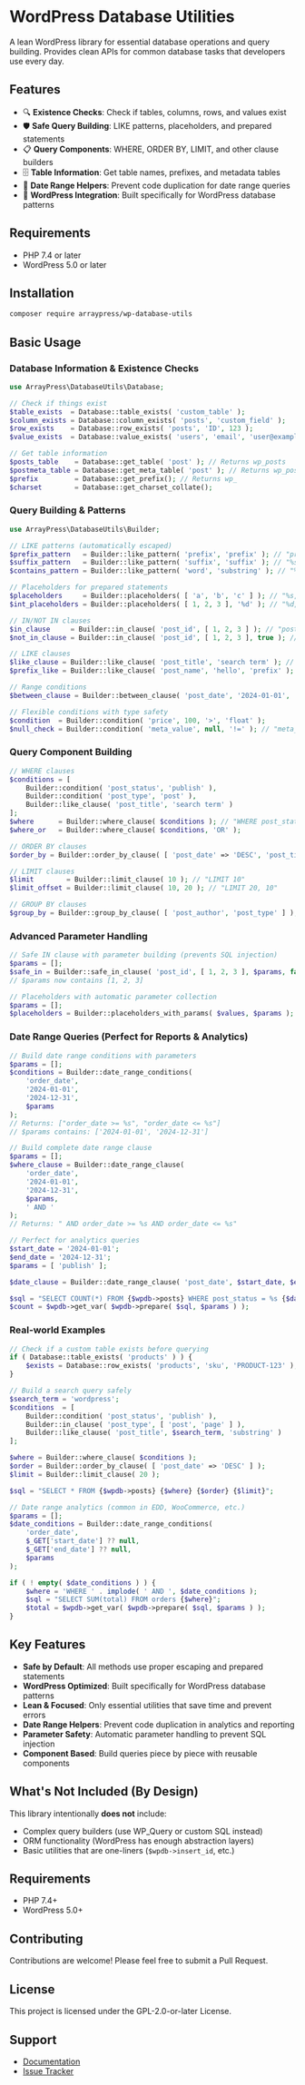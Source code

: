 # WordPress Database Utilities

A lean WordPress library for essential database operations and query building. Provides clean APIs for common database tasks that developers use every day.

## Features

* 🔍 **Existence Checks**: Check if tables, columns, rows, and values exist
* 🛡️ **Safe Query Building**: LIKE patterns, placeholders, and prepared statements
* 📋 **Query Components**: WHERE, ORDER BY, LIMIT, and other clause builders
* 🗄️ **Table Information**: Get table names, prefixes, and metadata tables
* 📅 **Date Range Helpers**: Prevent code duplication for date range queries
* 🎯 **WordPress Integration**: Built specifically for WordPress database patterns

## Requirements

* PHP 7.4 or later
* WordPress 5.0 or later

## Installation

```bash
composer require arraypress/wp-database-utils
```

## Basic Usage

### Database Information & Existence Checks

```php
use ArrayPress\DatabaseUtils\Database;

// Check if things exist
$table_exists  = Database::table_exists( 'custom_table' );
$column_exists = Database::column_exists( 'posts', 'custom_field' );
$row_exists    = Database::row_exists( 'posts', 'ID', 123 );
$value_exists  = Database::value_exists( 'users', 'email', 'user@example.com' );

// Get table information
$posts_table    = Database::get_table( 'post' ); // Returns wp_posts
$postmeta_table = Database::get_meta_table( 'post' ); // Returns wp_postmeta
$prefix         = Database::get_prefix(); // Returns wp_
$charset        = Database::get_charset_collate();
```

### Query Building & Patterns

```php
use ArrayPress\DatabaseUtils\Builder;

// LIKE patterns (automatically escaped)
$prefix_pattern   = Builder::like_pattern( 'prefix', 'prefix' ); // "prefix%"
$suffix_pattern   = Builder::like_pattern( 'suffix', 'suffix' ); // "%suffix"
$contains_pattern = Builder::like_pattern( 'word', 'substring' ); // "%word%"

// Placeholders for prepared statements
$placeholders     = Builder::placeholders( [ 'a', 'b', 'c' ] ); // "%s, %s, %s"
$int_placeholders = Builder::placeholders( [ 1, 2, 3 ], '%d' ); // "%d, %d, %d"

// IN/NOT IN clauses
$in_clause     = Builder::in_clause( 'post_id', [ 1, 2, 3 ] ); // "post_id IN (%s, %s, %s)"
$not_in_clause = Builder::in_clause( 'post_id', [ 1, 2, 3 ], true ); // "post_id NOT IN (%s, %s, %s)"

// LIKE clauses
$like_clause = Builder::like_clause( 'post_title', 'search term' ); // "post_title LIKE %search term%"
$prefix_like = Builder::like_clause( 'post_name', 'hello', 'prefix' ); // "post_name LIKE hello%"

// Range conditions
$between_clause = Builder::between_clause( 'post_date', '2024-01-01', '2024-12-31' );

// Flexible conditions with type safety
$condition  = Builder::condition( 'price', 100, '>', 'float' );
$null_check = Builder::condition( 'meta_value', null, '!=' ); // "meta_value IS NOT NULL"
```

### Query Component Building

```php
// WHERE clauses
$conditions = [
	Builder::condition( 'post_status', 'publish' ),
	Builder::condition( 'post_type', 'post' ),
	Builder::like_clause( 'post_title', 'search term' )
];
$where      = Builder::where_clause( $conditions ); // "WHERE post_status = 'publish' AND ..."
$where_or   = Builder::where_clause( $conditions, 'OR' );

// ORDER BY clauses
$order_by = Builder::order_by_clause( [ 'post_date' => 'DESC', 'post_title' => 'ASC' ] );

// LIMIT clauses
$limit        = Builder::limit_clause( 10 ); // "LIMIT 10"
$limit_offset = Builder::limit_clause( 10, 20 ); // "LIMIT 20, 10"

// GROUP BY clauses
$group_by = Builder::group_by_clause( [ 'post_author', 'post_type' ] );
```

### Advanced Parameter Handling

```php
// Safe IN clause with parameter building (prevents SQL injection)
$params = [];
$safe_in = Builder::safe_in_clause( 'post_id', [ 1, 2, 3 ], $params, false, '%d' );
// $params now contains [1, 2, 3]

// Placeholders with automatic parameter collection
$params = [];
$placeholders = Builder::placeholders_with_params( $values, $params );
```

### Date Range Queries (Perfect for Reports & Analytics)

```php
// Build date range conditions with parameters
$params = [];
$conditions = Builder::date_range_conditions( 
    'order_date', 
    '2024-01-01', 
    '2024-12-31', 
    $params 
);
// Returns: ["order_date >= %s", "order_date <= %s"]
// $params contains: ['2024-01-01', '2024-12-31']

// Build complete date range clause
$params = [];
$where_clause = Builder::date_range_clause( 
    'order_date', 
    '2024-01-01', 
    '2024-12-31', 
    $params, 
    ' AND ' 
);
// Returns: " AND order_date >= %s AND order_date <= %s"

// Perfect for analytics queries
$start_date = '2024-01-01';
$end_date = '2024-12-31';
$params = [ 'publish' ];

$date_clause = Builder::date_range_clause( 'post_date', $start_date, $end_date, $params );

$sql = "SELECT COUNT(*) FROM {$wpdb->posts} WHERE post_status = %s {$date_clause}";
$count = $wpdb->get_var( $wpdb->prepare( $sql, $params ) );
```

### Real-world Examples

```php
// Check if a custom table exists before querying
if ( Database::table_exists( 'products' ) ) {
    $exists = Database::row_exists( 'products', 'sku', 'PRODUCT-123' );
}

// Build a search query safely
$search_term = 'wordpress';
$conditions  = [
    Builder::condition( 'post_status', 'publish' ),
    Builder::in_clause( 'post_type', [ 'post', 'page' ] ),
    Builder::like_clause( 'post_title', $search_term, 'substring' )
];

$where = Builder::where_clause( $conditions );
$order = Builder::order_by_clause( [ 'post_date' => 'DESC' ] );
$limit = Builder::limit_clause( 20 );

$sql = "SELECT * FROM {$wpdb->posts} {$where} {$order} {$limit}";

// Date range analytics (common in EDD, WooCommerce, etc.)
$params = [];
$date_conditions = Builder::date_range_conditions( 
    'order_date', 
    $_GET['start_date'] ?? null, 
    $_GET['end_date'] ?? null, 
    $params 
);

if ( ! empty( $date_conditions ) ) {
    $where = 'WHERE ' . implode( ' AND ', $date_conditions );
    $sql = "SELECT SUM(total) FROM orders {$where}";
    $total = $wpdb->get_var( $wpdb->prepare( $sql, $params ) );
}
```

## Key Features

- **Safe by Default**: All methods use proper escaping and prepared statements
- **WordPress Optimized**: Built specifically for WordPress database patterns
- **Lean & Focused**: Only essential utilities that save time and prevent errors
- **Date Range Helpers**: Prevent code duplication in analytics and reporting
- **Parameter Safety**: Automatic parameter handling to prevent SQL injection
- **Component Based**: Build queries piece by piece with reusable components

## What's Not Included (By Design)

This library intentionally **does not** include:
- Complex query builders (use WP_Query or custom SQL instead)
- ORM functionality (WordPress has enough abstraction layers)
- Basic utilities that are one-liners (`$wpdb->insert_id`, etc.)

## Requirements

- PHP 7.4+
- WordPress 5.0+

## Contributing

Contributions are welcome! Please feel free to submit a Pull Request.

## License

This project is licensed under the GPL-2.0-or-later License.

## Support

- [Documentation](https://github.com/arraypress/wp-database-utils)
- [Issue Tracker](https://github.com/arraypress/wp-database-utils/issues)